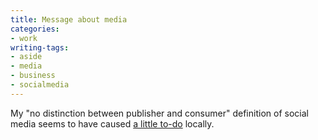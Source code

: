 ```yaml
---
title: Message about media
categories:
- work
writing-tags:
- aside
- media
- business
- socialmedia
---
```


My "no distinction between publisher and consumer" definition of social media seems to have caused [a little to-do][1] locally.

   [1]: http://www.standingprblog.com/2008/04/04/whats-your-definition-of-social-media/
